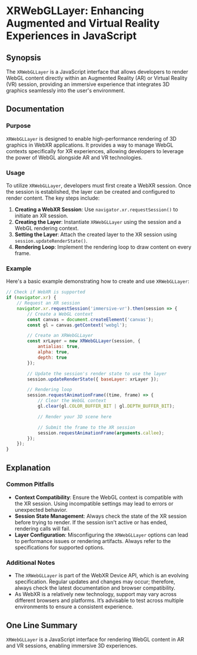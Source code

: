 <!--
Meta Description: # XRWebGLLayer: Enhancing Augmented and Virtual Reality Experiences in JavaScript ## Synopsis The `XRWebGLLayer` is a JavaScript interface that allows...
Meta Keywords: session, xrwebgllayer, webgl, rendering, webxr
-->

# XRWebGLLayer: Enhancing Augmented and Virtual Reality Experiences in JavaScript

## Synopsis
The `XRWebGLLayer` is a JavaScript interface that allows developers to render WebGL content directly within an Augmented Reality (AR) or Virtual Reality (VR) session, providing an immersive experience that integrates 3D graphics seamlessly into the user's environment.

## Documentation
### Purpose
`XRWebGLLayer` is designed to enable high-performance rendering of 3D graphics in WebXR applications. It provides a way to manage WebGL contexts specifically for XR experiences, allowing developers to leverage the power of WebGL alongside AR and VR technologies.

### Usage
To utilize `XRWebGLLayer`, developers must first create a WebXR session. Once the session is established, the layer can be created and configured to render content. The key steps include:

1. **Creating a WebXR Session**: Use `navigator.xr.requestSession()` to initiate an XR session.
2. **Creating the Layer**: Instantiate `XRWebGLLayer` using the session and a WebGL rendering context.
3. **Setting the Layer**: Attach the created layer to the XR session using `session.updateRenderState()`.
4. **Rendering Loop**: Implement the rendering loop to draw content on every frame.

### Example
Here's a basic example demonstrating how to create and use `XRWebGLLayer`:

```javascript
// Check if WebXR is supported
if (navigator.xr) {
    // Request an XR session
    navigator.xr.requestSession('immersive-vr').then(session => {
        // Create a WebGL context
        const canvas = document.createElement('canvas');
        const gl = canvas.getContext('webgl');

        // Create an XRWebGLLayer
        const xrLayer = new XRWebGLLayer(session, {
            antialias: true,
            alpha: true,
            depth: true
        });

        // Update the session's render state to use the layer
        session.updateRenderState({ baseLayer: xrLayer });

        // Rendering loop
        session.requestAnimationFrame((time, frame) => {
            // Clear the WebGL context
            gl.clear(gl.COLOR_BUFFER_BIT | gl.DEPTH_BUFFER_BIT);

            // Render your 3D scene here

            // Submit the frame to the XR session
            session.requestAnimationFrame(arguments.callee);
        });
    });
}
```

## Explanation
### Common Pitfalls
- **Context Compatibility**: Ensure the WebGL context is compatible with the XR session. Using incompatible settings may lead to errors or unexpected behavior.
- **Session State Management**: Always check the state of the XR session before trying to render. If the session isn't active or has ended, rendering calls will fail.
- **Layer Configuration**: Misconfiguring the `XRWebGLLayer` options can lead to performance issues or rendering artifacts. Always refer to the specifications for supported options.

### Additional Notes
- The `XRWebGLLayer` is part of the WebXR Device API, which is an evolving specification. Regular updates and changes may occur; therefore, always check the latest documentation and browser compatibility.
- As WebXR is a relatively new technology, support may vary across different browsers and platforms. It’s advisable to test across multiple environments to ensure a consistent experience.

## One Line Summary
`XRWebGLLayer` is a JavaScript interface for rendering WebGL content in AR and VR sessions, enabling immersive 3D experiences.